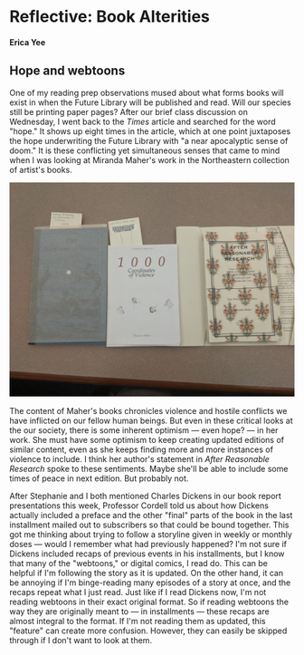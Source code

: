 # Reflective: Book Alterities

#### Erica Yee

## Hope and webtoons

One of my reading prep observations mused about what forms books will exist in when the Future Library will be published and read. Will our species still be printing paper pages? After our brief class discussion on Wednesday, I went back to the _Times_ article and searched for the word "hope." It shows up eight times in the article, which at one point juxtaposes the hope underwriting the Future Library with "a near apocalyptic sense of doom." It is these conflicting yet simultaneous senses that came to mind when I was looking at Miranda Maher's work in the Northeastern collection of artist's books.

![three artist's books by Miranda Maher](/images/violence.jpg)

The content of Maher's books chronicles violence and hostile conflicts we have inflicted on our fellow human beings. But even in these critical looks at the our society, there is some inherent optimism — even hope? — in her work. She must have some optimism to keep creating updated editions of similar content, even as she keeps finding more and more instances of violence to include. I think her author's statement in _After Reasonable Research_ spoke to these sentiments. Maybe she'll be able to include some times of peace in next edition. But probably not.

After Stephanie and I both mentioned Charles Dickens in our book report presentations this week, Professor Cordell told us about how Dickens actually included a preface and the other "final" parts of the book in the last installment mailed out to subscribers so that could be bound together. This got me thinking about trying to follow a storyline given in weekly or monthly doses — would I remember what had previously happened? I'm not sure if Dickens included recaps of previous events in his installments, but I know that many of the "webtoons," or digital comics, I read do. This can be helpful if I'm following the story as it is updated. On the other hand, it can be annoying if I'm binge-reading many episodes of a story at once, and the recaps repeat what I just read. Just like if I read Dickens now, I'm not reading webtoons in their exact original format. So if reading webtoons the way they are originally meant to — in installments — these recaps are almost integral to the format. If I'm not reading them as updated, this "feature" can create more confusion. However, they can easily be skipped through if I don't want to look at them.
